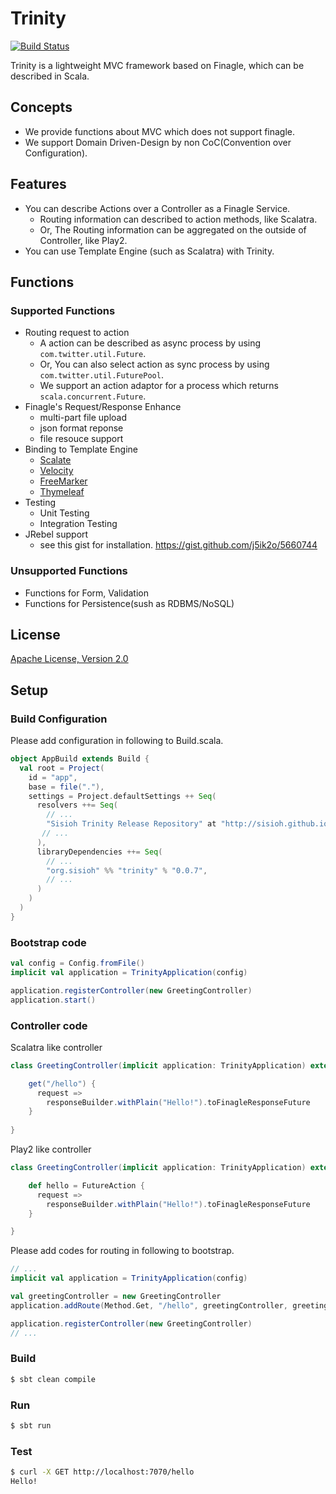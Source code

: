 # Trinity

[![Build Status](https://travis-ci.org/sisioh/trinity.png?branch=develop)](https://travis-ci.org/sisioh/trinity)

Trinity is a lightweight MVC framework based on Finagle, which can be described in Scala.

## Concepts
- We provide functions about MVC which does not support finagle.
- We support Domain Driven-Design by non CoC(Convention over Configuration).

## Features
- You can describe Actions over a Controller as a Finagle Service.
  - Routing information can described to action methods, like Scalatra.
  - Or, The Routing information can be aggregated on the outside of Controller, like Play2.
- You can use Template Engine (such as Scalatra) with Trinity.

## Functions
### Supported Functions
- Routing request to action
  - A action can be described as async process by using `com.twitter.util.Future`.
  - Or, You can also select action as sync process by using `com.twitter.util.FuturePool`.
  - We support an action adaptor for a process which returns `scala.concurrent.Future`.
- Finagle's Request/Response Enhance
  - multi-part file upload
  - json format reponse
  - file resouce support
- Binding to Template Engine
  - [Scalate](http://scalate.fusesource.org/)
  - [Velocity](http://velocity.apache.org/)
  - [FreeMarker](http://freemarker.org/)
  - [Thymeleaf](http://www.thymeleaf.org/)
- Testing
  - Unit Testing
  - Integration Testing
- JRebel support
  - see this gist for installation. https://gist.github.com/j5ik2o/5660744

### Unsupported Functions
- Functions for Form, Validation 
- Functions for Persistence(sush as RDBMS/NoSQL)

## License
[Apache License, Version 2.0](http://www.apache.org/licenses/LICENSE-2.0.html)

## Setup

### Build Configuration

Please add configuration in following to Build.scala.

```scala
object AppBuild extends Build {
  val root = Project(
    id = "app",
    base = file("."),
    settings = Project.defaultSettings ++ Seq(
      resolvers ++= Seq(
        // ...
        "Sisioh Trinity Release Repository" at "http://sisioh.github.io/trinity/repos/release/",
       // ...
      ),
      libraryDependencies ++= Seq(
        // ...
        "org.sisioh" %% "trinity" % "0.0.7",
        // ...
      )
    )
  )
}
```

### Bootstrap code

```scala
val config = Config.fromFile()
implicit val application = TrinityApplication(config)

application.registerController(new GreetingController)
application.start()   
```

### Controller code

Scalatra like controller

```scala
class GreetingController(implicit application: TrinityApplication) extends SimpleController {

    get("/hello") {
      request =>
        responseBuilder.withPlain("Hello!").toFinagleResponseFuture
    }
    
}
```

Play2 like controller

```scala
class GreetingController(implicit application: TrinityApplication) extends AbstractController {

    def hello = FutureAction {
      request =>
        responseBuilder.withPlain("Hello!").toFinagleResponseFuture
    }

}
```

Please add codes for routing in following to bootstrap.

```scala
// ...
implicit val application = TrinityApplication(config)

val greetingController = new GreetingController
application.addRoute(Method.Get, "/hello", greetingController, greetingController.hello)

application.registerController(new GreetingController)
// ...
```

### Build 

```sh
$ sbt clean compile
```

### Run

```sh
$ sbt run
```

### Test

```sh
$ curl -X GET http://localhost:7070/hello
Hello!
```


